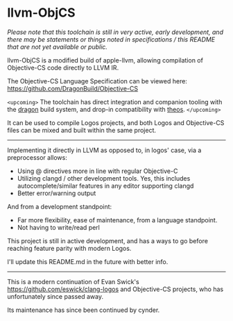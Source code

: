 # llvm-ObjCS

_Please note that this toolchain is still in very active, early development, and there may be statements or things noted in specifications / this README
that are not yet available or public._

llvm-ObjCS is a modified build of apple-llvm, allowing compilation of Objective-CS code directly to LLVM IR.

The Objective-CS Language Specification can be viewed here: https://github.com/DragonBuild/Objective-CS

`<upcoming>`
The toolchain has direct integration and companion tooling with the [dragon](https://github.com/DragonBuild/dragon) build system,
and drop-in compatibility with [theos](https://github.com/theos/theos). 
`</upcoming>`

It can be used to compile Logos projects, and both Logos and Objective-CS files can be mixed and built within the same project.

---

Implementing it directly in LLVM as opposed to, in logos' case, via a preprocessor allows:
* Using @ directives more in line with regular Objective-C
* Utilizing clangd / other development tools. Yes, this includes autocomplete/similar features in any editor supporting clangd
* Better error/warning output

And from a development standpoint:
* Far more flexibility, ease of maintenance, from a language standpoint. 
* Not having to write/read perl

This project is still in active development, and has a ways to go before reaching feature parity with modern Logos.

I'll update this README.md in the future with better info.

---

This is a modern continuation of Evan Swick's https://github.com/eswick/clang-logos and Objective-CS projects, who has unfortunately since passed away. 

Its maintenance has since been continued by cynder.




